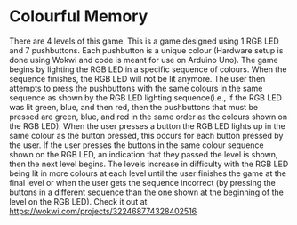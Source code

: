 # Colourful Memory
There are 4 levels of this game. This is a game designed using 1 RGB LED and 7 pushbuttons. Each pushbutton is a unique colour (Hardware setup is done using Wokwi and code is meant for use on Arduino Uno). The game begins by lighting the RGB LED in a specific sequence of colours. When the sequence finishes, the RGB LED will not be lit anymore. The user then attempts to press the pushbuttons with the same colours in the same sequence as shown by the RGB LED lighting sequence(i.e., if the RGB LED was lit green, blue, and then red, then the pushbuttons that must be pressed are green, blue, and red in the same order as the colours shown on the RGB LED). When the user presses a button the RGB LED lights up in the same colour as the button pressed, this occurs for each button pressed by the user. If the user presses the buttons in the same colour sequence shown on the RGB LED, an indication that they passed the level is shown, then the next level begins. The levels increase in difficulty with the RGB LED being lit in more colours at each level until the user finishes the game at the final level or when the user gets the sequence incorrect (by pressing the buttons in a different sequence than the one shown at the beginning of the level on the RGB LED). Check it out at https://wokwi.com/projects/322468774328402516
